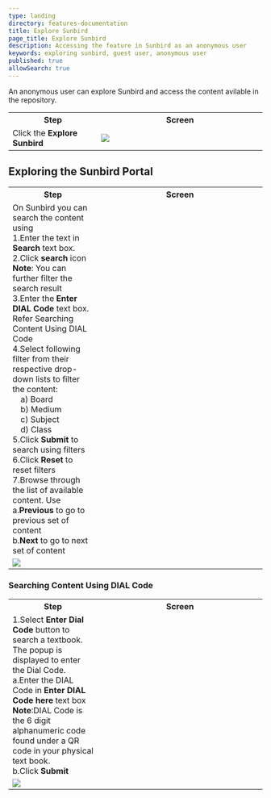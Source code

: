 ```yaml
---
type: landing
directory: features-documentation
title: Explore Sunbird
page_title: Explore Sunbird
description: Accessing the feature in Sunbird as an anonymous user 
keywords: exploring sunbird, guest user, anonymous user
published: true
allowSearch: true
---
```

An anonymous user can explore Sunbird and access the content avilable in the repository. 

<table>
	<tr>
		<th style="width:35%;">Step</th>
		<th style="width:65%;">Screen</th>
	</tr>
	<tr>
		<td>Click the <b>Explore Sunbird</b></td> 
	<td><img src="pages/features-documentation/images/explore-sunbird.png"></td>
	</tr>
	</table>
	
## Exploring the Sunbird Portal

<table>
  <tr>
    <th style="width:35%;"><b>Step</b></th>
    <th style="width:65%;"><b>Screen</b></th>
  </tr>
  <tr>
   <td>On Sunbird you can search the content using
   <br>1.Enter the text in <b>Search</b> text box. 
   <br>2.Click <b>search</b> icon 
   <br><b>Note</b>: You can further filter the search result
   <br>3.Enter the <b>Enter DIAL Code</b> text box. Refer Searching Content Using DIAL Code
   <br>4.Select following filter from their respective drop-down lists to filter the content: 
     <br>&emsp;a) Board 
     <br>&emsp;b) Medium  
     <br>&emsp;c) Subject 
     <br>&emsp;d) Class 
   <br>5.Click <b>Submit</b> to search using filters
   <br>6.Click <b>Reset</b> to reset filters 
   <br>7.Browse through the list of available content. Use 
   <br>a.<b>Previous</b> to go to previous set of content 
   <br>b.<b>Next</b> to go to next set of content </td>
  </tr>
  <tr>
	  <td><img src="pages/features-documentation/images/explore_sunbird.png"></td>
	</tr>
</table>
   
### Searching Content Using DIAL Code
<table>
  <tr>
    <th style="width:35%;"><b>Step</b></th>
    <th style="width:65%;"><b>Screen</b></th>
  </tr>
  <tr>
  <td>1.Select <b>Enter Dial Code</b> button to search a textbook. The popup is displayed to enter the Dial Code.
  <br>a.Enter the DIAL Code in <b>Enter DIAL Code here</b> text box
  <br><b>Note</b>:DIAL Code is the 6 digit alphanumeric code found under a QR code in your physical text book. 
  <br>b.Click <b>Submit</b>
  </tr>
  <tr>
	<td><img src="pages/features-documentation/images/explore_sunbird_dial.png"></td>
	</tr>
</table>
   